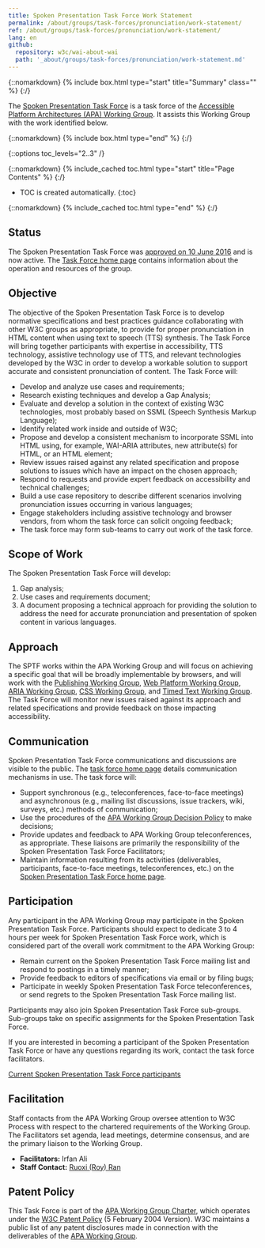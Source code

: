 ```yaml
---
title: Spoken Presentation Task Force Work Statement
permalink: /about/groups/task-forces/pronunciation/work-statement/
ref: /about/groups/task-forces/pronunciation/work-statement/
lang: en
github:
  repository: w3c/wai-about-wai
  path: '_about/groups/task-forces/pronunciation/work-statement.md'
---
```


{::nomarkdown}
{% include box.html type="start" title="Summary" class="" %}
{:/}

The [Spoken Presentation Task Force](/about/groups/task-forces/pronunciation/) is a task force of the [Accessible Platform Architectures (APA) Working Group](/about/groups/apawg/). It assists this Working Group with the work identified below.

{::nomarkdown}
{% include box.html type="end" %}
{:/}

{::options toc_levels="2..3" /}

{::nomarkdown}
{% include_cached toc.html type="start" title="Page Contents" %}
{:/}

-   TOC is created automatically.
{:toc}

{::nomarkdown}
{% include_cached toc.html type="end" %}
{:/}

## Status

The Spoken Presentation Task Force was [approved on 10 June 2016](https://lists.w3.org/Archives/Public/public-apa-admin/2018Oct/0008.html) and is now active. The [Task Force home page](https://www.w3.org/WAI/APA/task-forces/pronunciation/) contains information about the operation and resources of the group.

## Objective

The objective of the Spoken Presentation Task Force is to develop normative specifications and best practices guidance collaborating with other W3C groups as appropriate, to provide for proper pronunciation in HTML content when using text to speech (TTS) synthesis. The Task Force will bring together participants with expertise in accessibility, TTS technology, assistive technology use of TTS, and relevant technologies developed by the W3C in order to develop a workable solution to support accurate and consistent pronunciation of content. The Task Force will:

- Develop and analyze use cases and requirements;
- Research existing techniques and develop a Gap Analysis;
- Evaluate and develop a solution in the context of existing W3C technologies, most probably based on SSML (Speech Synthesis Markup Language);
- Identify related work inside and outside of W3C;
- Propose and develop a consistent mechanism to incorporate SSML into HTML using, for example, WAI-ARIA attributes, new attribute(s) for HTML, or an HTML element;
- Review issues raised against any related specification and propose solutions to issues which have an impact on the chosen approach;
- Respond to requests and provide expert feedback on accessibility and technical challenges;
- Build a use case repository to describe different scenarios involving pronunciation issues occurring in various languages;
- Engage stakeholders including assistive technology and browser vendors, from whom the task force can solicit ongoing feedback;
- The task force may form sub-teams to carry out work of the task force.

## Scope of Work

The Spoken Presentation Task Force will develop:

1. Gap analysis;
2. Use cases and requirements document;
3. A document proposing a technical approach for providing the solution to address the need for accurate pronunciation and presentation of spoken content in various languages.

## Approach

The SPTF works within the APA Working Group and will focus on achieving a specific goal that will be broadly implementable by browsers, and will work with the [Publishing Working Group](https://www.w3.org/publishing/groups/publ-wg/), [Web Platform Working Group](https://www.w3.org/WebPlatform/WG/), [ARIA Working Group](/about/groups/ariawg/), [CSS Working Group](https://www.w3.org/Style/CSS/), and [Timed Text Working Group](https://www.w3.org/AudioVideo/TT/). The Task Force will monitor new issues raised against its approach and related specifications and provide feedback on those impacting accessibility.

## Communication

Spoken Presentation Task Force communications and discussions are visible to the public. The [task force home page](/about/groups//task-forces/pronunciation/) details communication mechanisms in use. The task force will:

- Support synchronous (e.g., teleconferences, face-to-face meetings) and asynchronous (e.g., mailing list discussions, issue trackers, wiki, surveys, etc.) methods of communication;
- Use the procedures of the [APA Working Group Decision Policy](/about/groups/apawg/decision-policy/) to make decisions;
- Provide updates and feedback to APA Working Group teleconferences, as appropriate. These liaisons are primarily the responsibility of the Spoken Presentation Task Force Facilitators;
- Maintain information resulting from its activities (deliverables, participants, face-to-face meetings, teleconferences, etc.) on the [Spoken Presentation Task Force home page](/about/groups/task-forces/pronunciation/).

## Participation

Any participant in the APA Working Group may participate in the Spoken Presentation Task Force. Participants should expect to dedicate 3 to 4 hours per week for Spoken Presentation Task Force work, which is considered part of the overall work commitment to the APA Working Group:

- Remain current on the Spoken Presentation Task Force mailing list and respond to postings in a timely manner;
- Provide feedback to editors of specifications via email or by filing bugs;
- Participate in weekly Spoken Presentation Task Force teleconferences, or send regrets to the Spoken Presentation Task Force mailing list.

Participants may also join Spoken Presentation Task Force sub-groups. Sub-groups take on specific assignments for the Spoken Presentation Task Force.

If you are interested in becoming a participant of the Spoken Presentation Task Force or have any questions regarding its work, contact the task force facilitators.

[Current Spoken Presentation Task Force participants](https://www.w3.org/groups/tf/pronunciation-tf/participants/)

## Facilitation

Staff contacts from the APA Working Group oversee attention to W3C Process with respect to the chartered requirements of the Working Group. The Facilitators set agenda, lead meetings, determine consensus, and are the primary liaison to the Working Group.

- **Facilitators:** Irfan Ali
- **Staff Contact:** [Ruoxi (Roy) Ran](https://www.w3.org/People/Roy/)

## Patent Policy

This Task Force is part of the [APA Working Group Charter](https://www.w3.org/WAI/APA/charter), which operates under the [W3C Patent Policy](https://www.w3.org/Consortium/Patent-Policy-20040205/) (5 February 2004 Version). W3C maintains a public list of any patent disclosures made in connection with the deliverables of the [APA Working Group](https://www.w3.org/2004/01/pp-impl/83907/status).